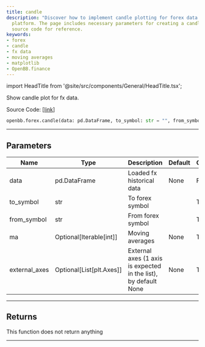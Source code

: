 ```yaml
---
title: candle
description: "Discover how to implement candle plotting for forex data using the OpenBB"
  platform. The page includes necessary parameters for creating a candle plot and
  source code for reference.
keywords:
- forex
- candle
- fx data
- moving averages
- matplotlib
- OpenBB.finance
---
```


import HeadTitle from '@site/src/components/General/HeadTitle.tsx';

<HeadTitle title="forex.candle - Reference | OpenBB SDK Docs" />

Show candle plot for fx data.

Source Code: [[link](https://github.com/OpenBB-finance/OpenBBTerminal/tree/main/openbb_terminal/forex/forex_helper.py#L235)]

```python
openbb.forex.candle(data: pd.DataFrame, to_symbol: str = "", from_symbol: str = "", ma: Optional[Iterable[int]] = None, external_axes: Optional[List[matplotlib.axes._axes.Axes]] = None, use_matplotlib: bool = True, add_trend: bool = False, yscale: str = "linear")
```

---

## Parameters

| Name | Type | Description | Default | Optional |
| ---- | ---- | ----------- | ------- | -------- |
| data | pd.DataFrame | Loaded fx historical data | None | False |
| to_symbol | str | To forex symbol |  | True |
| from_symbol | str | From forex symbol |  | True |
| ma | Optional[Iterable[int]] | Moving averages | None | True |
| external_axes | Optional[List[plt.Axes]] | External axes (1 axis is expected in the list), by default None | None | True |


---

## Returns

This function does not return anything

---
